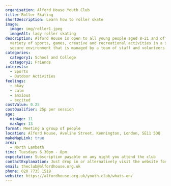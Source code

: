 ```yaml
---
organisation: Alford House Youth Club
title: Roller Skating
shortDescription: Learn how to roller skate
image:
  image: img/roller1.jpeg
  imageAlt: lady roller skating
description: Alford House is open to all young people aged 8-21 and offers a
  variety of sports, games, creative and recreational activities in a safe and
  secure environment that is managed by a team of staff and volunteers.
categories:
  category1: School and College
  category2: Friends
interests:
  - Sports
  - Outdoor Activities
feelings:
  - okay
  - calm
  - anxious
  - excited
costValue: 0.25
costQualifier: 25p per session
age:
  minAge: 11
  maxAge: 13
format: Meeting a group of people
location: Alford House, Aveline Street, Kennington, London, SE11 5DQ
makeMapLink: true
area:
  - North Lambeth
time: Tuesdays 6.30pm - 8pm.
expectation: Subscription payable on any night you attend the club
contactExplanation: Just drop in or alternatively visit the website for more info.
email: theclub@alfordhouse.org.uk
phone: 020 7735 1519
website: https://alfordhouse.org.uk/youth-club/whats-on/
---
```

